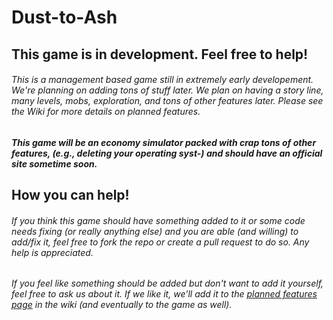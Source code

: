 # Dust-to-Ash
## This game is in development. Feel free to help! 

###### This is a management based game still in extremely early developement. We're planning on adding tons of stuff later. We plan on having a story line, many levels, mobs, exploration, and tons of other features later. Please see the Wiki for more details on planned features.

##### This game will be an economy simulator packed with crap tons of other features, (e.g., deleting your operating syst-) and should have an official site sometime soon.

## How you can help!

###### If you think this game should have something added to it or some code needs fixing (or really anything else) and you are able (and willing) to add/fix it, feel free to fork the repo or create a pull request to do so. Any help is appreciated.
###### If you feel like something should be added but don't want to add it yourself, feel free to ask us about it. If we like it, we'll add it to the [planned features page](TODO) in the wiki (and eventually to the game as well).
